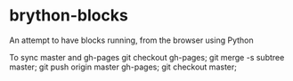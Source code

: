 # brython-blocks
An attempt to have blocks running, from the browser using Python

To sync master and gh-pages
git checkout gh-pages; git merge -s subtree master; git push origin master gh-pages; git checkout master;
